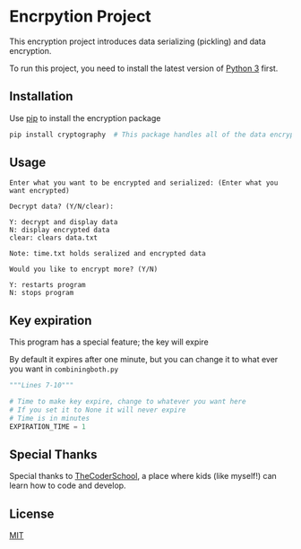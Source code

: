 # Encrpytion Project

This encryption project introduces data serializing (pickling) and data encryption.

To run this project, you need to install the latest version of [Python 3](https://python.org/) first.

## Installation

Use [pip](https://pip.pypa.io/en/stable/) to install the encryption package

```bash
pip install cryptography  # This package handles all of the data encryption
```

## Usage

```
Enter what you want to be encrypted and serialized: (Enter what you want encrypted)
```

```
Decrypt data? (Y/N/clear):

Y: decrypt and display data
N: display encrypted data
clear: clears data.txt

Note: time.txt holds seralized and encrypted data
```

```
Would you like to encrypt more? (Y/N)

Y: restarts program
N: stops program
```

## Key expiration

This program has a special feature; the key will expire

By default it expires after one minute, but you can change it to what ever you want in ```combiningboth.py```

```python
"""Lines 7-10"""

# Time to make key expire, change to whatever you want here
# If you set it to None it will never expire
# Time is in minutes
EXPIRATION_TIME = 1
```

## Special Thanks

Special thanks to [TheCoderSchool](https://www.thecoderschool.com/), a place where kids (like myself!) can learn how to code and develop.

## License

[MIT](https://choosealicense.com/licenses/mit/)
